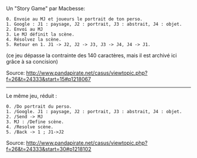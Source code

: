 Un "Story Game" par Macbesse:

```
0. Envoie au MJ et joueurs le portrait de ton perso.
1. Google : J1 : paysage, J2 : portrait, J3 : abstrait, J4 : objet. 
2. Envoi au MJ
3. Le MJ définit la scène.
4. Résolvez la scène.
5. Retour en 1. J1 -> J2, J2 -> J3, J3 -> J4, J4 -> J1.
```

(ce jeu dépasse la contrainte des 140 caractères, mais il est archivé ici grâce à sa concision)

Source: http://www.pandapirate.net/casus/viewtopic.php?f=26&t=24333&start=15#p1218067

----

Le même jeu, réduit :

```
0. /Do portrait du perso.
1. /Google. J1 : paysage, J2 : portrait, J3 : abstrait, J4 : objet.
2. /Send -> MJ
3. MJ : /Define scène.
4. /Resolve scène.
5. /Back -> 1 ; J1->J2
```

Source: http://www.pandapirate.net/casus/viewtopic.php?f=26&t=24333&start=30#p1218102
